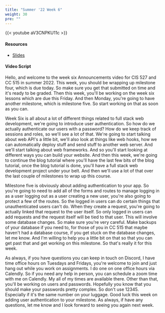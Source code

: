 ```yaml
---
title: "Summer '22 Week 6"
weight: 30
pre: ""
---
```


{{< youtube aV3CNPKU11c >}}

#### Resources

* <a href="slides" target="_blank">Slides</a>

#### Video Script

Hello, and welcome to the week six Announcements video for CIS 527 and CC 515 in summer 2022. This week, you should be wrapping up milestone four, which is due today. So make sure you get that submitted on time and it's ready to be graded. Then this week, you'll be working on the week six lessons which are due this Friday. And then Monday, you're going to have another milestone, which is milestone five. So start working on that as soon as you can. 

Week Six is all about a lot of different things related to full stack web development, we're going to introduce user authentication. So how do we actually authenticate our users with a password? How do we keep track of sessions and roles, so we'll see a lot of that. We're going to start talking about web API's a little bit, we'll also look at things like web hooks, how we can automatically deploy stuff and send stuff to another web server. And we'll start talking about web frameworks. And so you'll start looking at different ways you can build your website. And then this week, we're going to continue the blog tutorial where you'll have the last few bits of the blog tutorial, once the blog tutorial is done, you'll have a full stack web development project under your belt. And then we'll use a lot of that over the last couple of milestones to wrap up this course. 

Milestone five is obviously about adding authentication to your app. So you're going to need to add all of the forms and routes to manage logging in as a user logging out as a user creating a new user, you're also going to protect a few of the routes. So the logged in users can do certain things that unauthenticated users can't do. When they create a request, you're going to actually linked that request to the user itself. So only logged in users can add requests and the request itself will be tied to that user. This will involve some database changes. So make sure you're very careful. Make backups of your database if you need to, for those of you in CC 515 that maybe haven't had a database course, if you get stuck on the database changes, let me know. And I'm willing to help you a little bit on that so that you can get past that and get working on this milestone. So that's really it for this week. 

As always, if you have questions you can keep in touch on Discord, I have time office hours on Tuesdays and Fridays, you're welcome to join and just hang out while you work on assignments. I do one on one office hours via Calendly. So if you need any help in person, you can schedule a zoom time with me on Calendly. My all of my times are available there. Other than that, you'll be working on users and passwords. Hopefully you know that you should make your passwords pretty complex. So don't use 12345. Especially if it's the same number on your luggage. Good luck this week on adding user authentication to your milestone. As always, if have any questions, let me know and I look forward to seeing you again next week. 



